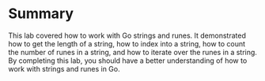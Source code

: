 # Summary

This lab covered how to work with Go strings and runes. It demonstrated how to get the length of a string, how to index into a string, how to count the number of runes in a string, and how to iterate over the runes in a string. By completing this lab, you should have a better understanding of how to work with strings and runes in Go.
